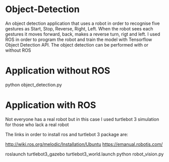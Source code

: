 # Object-Detection

An object detection application that uses a robot in order to recognise five gestures as Start, Stop, Reverse, Right, Left.
When the robot sees each gestures it moves forward, back, makes a reverse turn, rigt and left.
I used ROS in order to program the robot and train the model with Tensorflow Object Detection API.
The object detection can be performed with or without ROS

# Application without ROS

python object_detection.py

# Application with ROS

Not everyone has a real robot but in this case I used turtlebot 3 simulation for those who lack a real robot

The links in order to install ros and turtlebot 3 package are:

http://wiki.ros.org/melodic/Installation/Ubuntu
https://emanual.robotis.com/

roslaunch turtlebot3_gazebo turtlebot3_world.launch
python robot_vision.py
